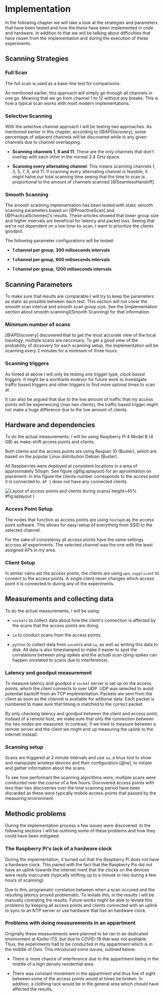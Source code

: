 Implementation
==============

In the following chapter we will take a look at the strategies and parameters
that have been tested and how the these have been implemented in code and hardware.
In addition to that we will be talking about difficulties that have rissen from
the implementation and during the execution of these experiments. 

Scanning Strategies
-------------------

### Full Scan

The full scan is used as a base-line test for comparisons. 

As mentioned earlier, this approach will simply go through all channels in one 
go. Meaning that we go from channel 1 to 12 without any breaks. This is how a 
typical scan works with most modern implementations.

### Selective Scanning

With the selective channel approach I will be testing two approaches.
As mentioned earlier in this chapter, according to [@APDiscovery], some
percentage of adjacent channels will be discovered while in any given channels
due to channel overlapping.

 *  **Scanning channels 1, 6 and 11**: These are the only channels that don't
    overlap with each other in the normal 2.4 GHz space.
 
 *  **Scanning every alternating channel**: This means scanning channels 1, 3, 5,
    7, 9, and 11. If scanning every alternating channel is feasible, it might 
    halve our total scanning time seeing that the time to scan is proportional 
    to the amount of channels scanned [@SeamlessHandoff].


### Smooth Scanning

The smooth scanning implementation has been tested with static smooth scanning
parameters based on [@ProactiveScan] and [@PracticalSchemes]'s results. These 
articles showed that lower group size and higher intervals are beneficial for
latency and packet loss. Seeing that we're not dependent on a low time-to-scan,
I want to prioritize the clients goodput. 

The following parameter configurations will be tested:

 * **1 channel per group, 300 miliseconds intervals**
 
 * **1 channel per group, 600 miliseconds intervals**
 
 * **1 channel per group, 1200 miliseconds intervals**
 

Scanning Parameters
-------------------

To make sure that results are comparable I will try to keep the parameters as
static as possible between each test. This section will not cover the smooth
scan interval and smooth scan group size. See the [implementation section about
smooth scanning](Smooth Scanning) for that information.

### Minimum number of scans

[@APDiscovery] discovered that to get the most accurate view of the local
topology, multiple scans are neccesary. To get a good view of the probability
of dicsovery for each scanning setup, the implementation will be scanning every
2 minutes for a minimum of three hours. 

### Scanning triggers

As hinted at above I will only be testing one trigger type, *clock based triggers*.
It might be a worthwile endevor for future work to investigate traffic based
triggers and other triggers to find more optimal times to scan at.

It can also be argued that due to the low amount of traffic that my access points
will be experiencing (max two clients), the traffic based trigger might not make
a huge difference due to the low amount of clients.

Hardware and dependencies
-------------------------

To do the actual measurements, I will be using Raspberry Pi 4 Model B (4 GB) as
make-shift access points and clients.

Both clients and the access points are using Raspian 10 (Buster), which are based
on the popular Linux distribution Debian (Buster).

All Raspberries were deployed at consistent locations in a area of approximately
50sqm. See figure {@fig:aplayout} for an aproximation on placement. In this 
figure the clients number corresponds to the access point it is connected to. 
`AP 1` does not have any connected clients.

![Layout of access points and clients during scans](static/ap_layout.png){ height=45% #fig:aplayout }

### Access Point Setup

The nodes that function as access points are using `hostapd` as the access point
software. This allows for easy-setup of everything from SSID to the selected channel.

For the sake of consistensy all access points have the same settings accross
all experiments. The selected channel was the one with the least assigned APs
in my area.


### Client Setup

In similar vains ast the access points, the clients are using `wpa_supplicant` 
to connect to the access points. A single client never changes which access point 
it is connected to during any of the experiments.


Measurements and collecting data
--------------------------------

To do the actual measurements, I will be using:

 * `sockets` to collect data about how the client's connection is affected by 
   the scans that the access points are doing.
  
 * `iw` to conduct scans from the access points.
 
 * `python` to collect data from `socekt`s and `iw`, as well as writing this 
   data to disk. All data is also timestamped to make it easier to spot the
   corralations between ping-spikes and the actuall scan (ping-spikes can happen
   unrelated to scans due to interference).

### Latency and goodput measurement

To measure latency and goodput a `socket` server is set up on the access points,
which the client connects to over UDP. UDP was selected to avoid potential backoff
from an TCP implementation. Packets are sent from the client as soon as the 
channel is avaliable for aditional data. Each packet is numbered to make sure 
that timing is matched to the correct packet.

By only checking latency and goodput between the client and access point, instead
of a remote host, we make sure that only the connection between the two nodes
are measured. In contrast, if we tried to measure between a remote server and
the client we might end up measuring the uplink to the internet instead.


### Scanning setup

Scans are triggered at 2 minute intervals and use `iw`, a linux tool to show
and manipulate wireless devices and their configuration [@iw], to initiate and
gather information about the scans.

To see how performant the scanning algorithms were, multiple scans were conducted
over the course of a few hours. Discovered access points with less than two
discoveries over the total scanning period  have been discarded as these were 
typically mobile access-points that passed by the measuring environment.


Methodic problems
-----------------

During the implementation process a few issues were discovered. In the following
sections I will be outlining some of these problems and how they could have been
mitigated.

### The Raspberry Pi's lack of a hardware clock

During the implementation, it turned out that the Raspberry Pi does not have a
hardware clock. This paired with the fact that the Raspberry Pis did not have
an uplink towards the internet ment that the clocks on the devices were really
inaccurate (typically shifting up to a minute or two during a few hours of
scanning).

Due to this, programatic corelation between when a scan occured and the resulting
latency proved problematic. To leviate this, in the results I will be manually
corelating the results. Future works might be able to leviate this problems by
keeping all access points and clients connected with an uplink to sync to an NTP
server or use hardware that has an hardware clock.

### Problems with doing measurements in an appartment

Originally these measurements were planned to be ran in an dedicated environment
at _Kjeller ITS_, but due to COVID-19 that was not avaliable. Thus, the 
experiments had to be conducted in my appartment which is in the middle of Oslo.
This introduced some issues, outlined below:

 * There is more chance of interference due to the appartment being in the middle
   of a high density residential area.
 
 * There was constant movement in the appartment and thus line of sight between 
   some of the access points would at times be broken. In addition, a clothing 
   rack would be in the general area which chould have affected the results.

